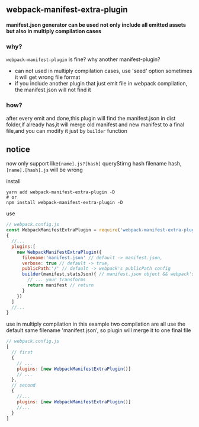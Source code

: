## webpack-manifest-extra-plugin

#### manifest.json generator can be used not only include all emitted assets but also in multiply compilation cases

### why?

`webpack-manifest-plugin` is fine? why another manifest-plugin?

* can not used in multiply compilation cases, use 'seed' option sometimes it will get wrong file format
* if you include another plugin that just emit file in webpack compilation, the manifest.json will not find it

### how?

after every emit and done,this plugin will find the manifest.json in dist folder,if already has,it will merge old manifest and new manifest to a final file,and you can modify it just by `builder` function


## notice
now only support like`[name].js?[hash]` queryStirng hash filename hash,`[name].[hash].js` will be wrong

install

```shell
yarn add webpack-manifest-extra-plugin -D
# or
npm install webpack-manifest-extra-plugin -D
```

use

```js
// webpack.config.js
const WebpackManifestExtraPlugin = require('webpack-manifest-extra-plugin')
{
  //...
  plugins:[
    new WebpackManifestExtraPlugin({
      filename:'manifest.json' // default -> manifest.json,
      verbose: true // default -> true,
      publicPath:'/' // default -> webpack's publicPath config
      builder(manifest,statsJson){ // manifest.json object && webpack's statsJson object
        // ... your transforms
        return manifest // return
      }
    })
  ]
  //...
}
```

use in multiply compilation
in this example two compilation are all use the default same filename 'manifest.json', so plugin will merge it to one final file
```js
// webpack.config.js
[
  // first
  {
    // ...
    plugins: [new WebpackManifestExtraPlugin()]
    // ...
  },
  // second
  {
    //...
    plugins: [new WebpackManifestExtraPlugin()]
    //...
  }
]
```
